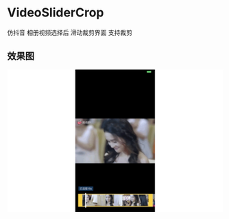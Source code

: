 # VideoSliderCrop
仿抖音 相册视频选择后 滑动裁剪界面
支持裁剪

## 效果图
![图片展示](https://github.com/1401788197/VideoSliderCrop/blob/master/VideoPlayDemo/VideoCrop.gif) 

